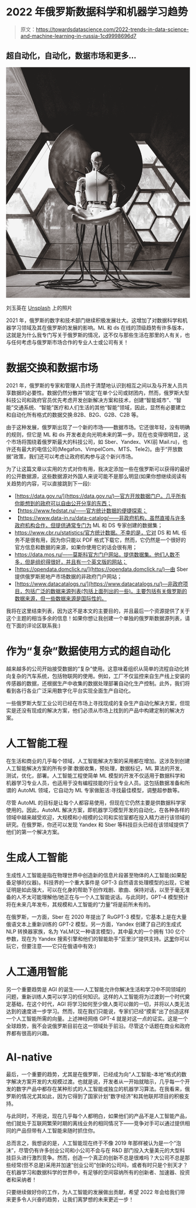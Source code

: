 # 2022 年俄罗斯数据科学和机器学习趋势

> 原文：<https://towardsdatascience.com/2022-trends-in-data-science-and-machine-learning-in-russia-1cd9998696d7>

## 超自动化，自动化，数据市场和更多…

![](img/76acc505155e48f611b4e978b5be9c74.png)

刘玉英在 [Unsplash](https://unsplash.com?utm_source=medium&utm_medium=referral) 上的照片

2021 年，俄罗斯的数字和技术部门继续积极发展壮大。这增加了对数据科学和机器学习领域及其在俄罗斯的发展的影响。ML 和 ds 在线的顶级趋势有许多版本，这就是为什么我专门写关于俄罗斯的情况，这不仅与那些生活在那里的人有关，也与任何考虑与俄罗斯市场合作的专业人士或公司有关！

# 数据交换和数据市场

2021 年，俄罗斯的专家和管理人员终于清楚地认识到相互之间以及与开发人员共享数据的必要性。数据仍然分散并“锁定”在单个公司或财团内，然而，俄罗斯大型科技公司和政府官员优先考虑开发创新解决方案和技术，创建“智能城市”、“智能”交通系统、“智能”医疗和人们生活的其他“智能”领域，因此，显然有必要建立和自动化所有格式的数据交换:B2B、B2G、G2B、C2B 等。

由于这种发展，俄罗斯出现了一个新的市场——数据市场。它还很年轻，没有明确的规则，但它是 ML 和 ds 开发者走向光明未来的第一步。现在也变得很明显，这个市场将围绕着俄罗斯最大的科技公司，如 Sber、Yandex、VK(前 Mail.ru)，也许还有最大的电信公司(Megafon、VimpelCom、MTS、Tele2)。由于“开放数据”政策，我们还可以考虑让政府机构参与这个新兴市场。

为了让这篇文章以实用的方式对你有用，我决定添加一些在俄罗斯可以获得的最好的公开数据源，这些数据源对外国人来说可能不是那么明显(如果你想继续阅读有关趋势的内容，可以直接跳到下一段):

*   [https://data.gov.ru/](https://data.gov.ru/)—官方开放数据门户。几乎所有你能想到的政府可以自由公开分享的东西；
*   【https://www.fedstat.ru/——官方统计数据的便捷探索；
*   【https://www.data-in.ru/data-catalog/——非政府机构，虽然直接与许多政府机构合作，但提供通常专门为 ML 和 DS 专家创建的数据集；
*   https://www.cbr.ru/statistics/官方统计数据。不幸的是，它对 DS 和 ML 任务不是很有用，因为你只能以 PDF 格式下载它，然而，它仍然是一个很好的官方信息和数据的来源，如果你使用它的话会很有用；
*   https://data.mos.ru/——莫斯科官方门户网站，提供数据集。他们人数不多，但是组织得很好，并且有一个英文版的网站；
*   [https://opendata.domclick.ru/](https://opendata.domclick.ru/)—由 Sber 提供俄罗斯房地产市场数据的非政府门户网站；
*   [https://www.datacatalogs.ru/](https://www.datacatalogs.ru/)—非政府项目，包括广泛的数据来源列表(包括上面列出的一些)。主要包括有关俄罗斯的数据来源，但一些数据来源是国际性的。

我将在这里结束列表，因为这不是本文的主要目的，并且最后一个资源提供了关于这个主题的相当多余的信息！如果你想让我创建一个单独的俄罗斯数据源列表，请在下面的评论区联系我:)

# 作为“复杂”数据使用方式的超自动化

越来越多的公司开始接受数据的“复杂”使用。这意味着组织从简单的流程自动化转向复杂的汽车系统，包括物联网的使用。例如，工厂不仅监控来自生产线上安装的传感器的数据，还根据生产中收集的数据处理部署自动化生产控制。此外，我们将看到各行各业广泛采用数字化平台实现全面生产自动化。

一些俄罗斯大型工业公司已经在市场上寻找现成的复杂生产自动化解决方案，但现实是还没有现成的解决方案，他们必须从市场上找到的产品中构建定制的解决方案。

# 人工智能工程

在生活和商业的几乎每个领域，人工智能解决方案的采用都在增加。这涉及到创建人工智能解决方案的所有步骤:数据收集，预处理，数据标记，ML 算法的开发，测试，优化，部署。人工智能工程使简单 ML 模型的开发不仅适用于数据科学和机器学习专业人员，也适用于没有编程技能的行业专业人员。这包括数据准备和所谓的 AutoML 领域，它自动为 ML 专家做脏活:寻找最佳模型，调整超参数等。

尽管 AutoML 的目标是让每个人都容易使用，但现在它仍然主要是供数据科学家使用的。因此，AutoML 解决方案，即机器学习模型开发的自动化，在各种各样的领域中越来越受欢迎，大规模和小规模的公司和实验室都在投入精力进行该领域的研究。在俄罗斯，你还可以发现 Yandex 和 Sber 等科技巨头已经在该领域提供了他们的第一个解决方案。

# 生成人工智能

生成性人工智能是指在物理世界中创造新的信息片段甚至物体的人工智能(如果配备足够的仪器)。科技界的一个重大事件是 GPT-3 自然语言处理模型的出现，它被证明是如此强大，可以在化身的帮助下创作戏剧、歌曲、保持对话，以至于毫无准备的人不太可能理解他/她正在与一个人工智能说话。与此同时，GPT-4 模型预计将在未来几年发布，其规模和人工智能的“力量”将是前所未有的。

在俄罗斯，一方面，Sber 在 2020 年提出了 RuGPT-3 模型，它基本上是在大量俄语文本上重新训练的 GPT-2 模型。另一方面，Yandex 创建了自己的生成式 NLP 转换器家族，名为 YaLM(又一种语言模型)，其中最大的一个拥有 130 亿个参数，现在为 Yandex 搜索引擎和他们的智能助手“亚里沙”提供支持。[这里](https://yandex.ru/lab/yalm)你可以玩它，但要注意——它只在俄语中有效:)

# 人工通用智能

另一个重要趋势是 AGI 的诞生——人工智能允许你解决生活和学习中不同领域的问题，重新训练人类可以学习的任何知识。这样的人工智能将为过渡到一个时代奠定基础，在这个时代，AGI 将学习如何至少做人类可以做的一切，并将以人类无法达到的速度进一步学习。然而，现在我们只能说，专家们已经“摸索”出了创造这样一个人工智能所需的向量。上述神经网络 GPT-4 就是对这一点的证实。这是一个全球趋势，我不会说俄罗斯目前在这一领域处于前沿。尽管这个话题在商业和政府界都有很高的兴趣。

# AI-native

最后，一个重要的趋势，尤其是在俄罗斯，已经成为向“人工智能-本地”格式的数字解决方案开发的大规模过渡。也就是说，开发者从一开始就暗示，几乎每一个开发的数字产品中都存在某种形式的人工智能或独立的机器学习算法。在我看来，俄罗斯的情况尤其如此，因为它得到了国家计划“数字经济”和其他联邦项目的积极支持。

与此同时，不用说，现在几乎每个人都明白，如果他们的产品不是人工智能产品，他们就处于互联网繁荣时期的离线业务的相同情况下——竞争对手可以通过提供相同的产品但带有人工智能来随时抓住你。

总而言之，我想说的是，人工智能现在终于不像 2019 年那样被认为是一个“泡沫”，尽管仍有许多创业公司和小公司不会与在 R&D 部门投入大量美元的大型科技巨头进行激烈竞争。然而，创造一个真正的创新不总是很难吗？大公司不总是那些经常(但不总是)采用并加速“创业公司”创新的公司吗，或者有时只是个别天才？在机器学习和数据科学的世界中，有足够的空间容纳所有的创新者、加速器、投资者和采纳者！

只要继续做好你的工作，为人工智能的发展做出贡献，希望 2022 年会给我们带来更多令人兴奋的趋势，让我们离梦想的未来更近一步！